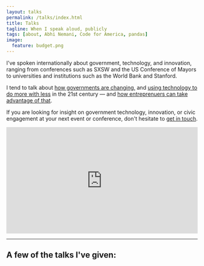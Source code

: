 ```yaml
---
layout: talks
permalink: /talks/index.html
title: Talks
tagline: When I speak aloud, publicly
tags: [about, Abhi Nemani, Code for America, pandas]
image:
  feature: budget.png
---
```


<p>I've spoken internationally about government, technology, and innovation, ranging from conferences such as SXSW and the US Conference of Mayors to universities and institutions such as the World Bank and Stanford.</p>
<p>I tend to talk about <a href="https://medium.com/civic-technology/government-is-what-you-make-of-it-d836a6a9353d#.30ist7dak" target="_blank"> how governments are changing,</a> and <a href="https://medium.com/civic-technology/the-open-data-ecosystem-cd7f1c13bc0f?source=latest---------4" target="_blank">using technology to do more with less</a> in the 21st century &#8212; and <a href="https://medium.com/civic-technology/disruption-as-a-public-service-a9de086b171f?source=latest---------2" target="_blank">how entreprenuers can take advantage of that</a>. </p> 
<p>If you are looking for insight on government technology, innovation, or civic engagement at your next event or conference, don't hesitate to <a href="mailto:abhi.nemani@gmail.com">get in touch</a>.</p>
<iframe src="https://player.vimeo.com/video/149826020" width="100%" height="281" frameborder="0" webkitallowfullscreen mozallowfullscreen allowfullscreen></iframe>

<hr>
<a name="#talks"></a>

## A few of the talks I've given: ##
